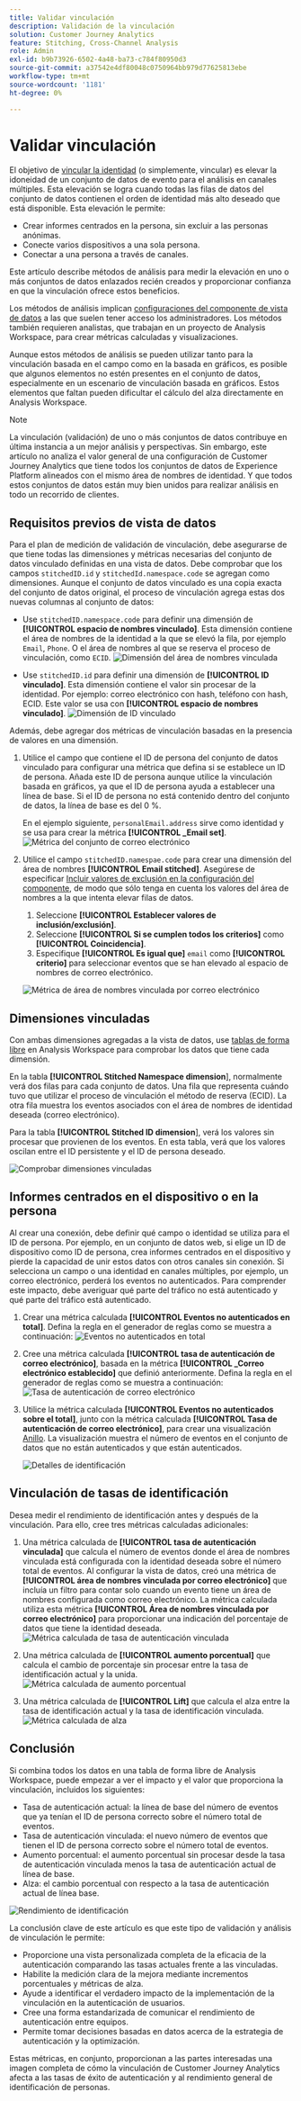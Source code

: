 ```yaml
---
title: Validar vinculación
description: Validación de la vinculación
solution: Customer Journey Analytics
feature: Stitching, Cross-Channel Analysis
role: Admin
exl-id: b9b73926-6502-4a48-ba73-c784f80950d3
source-git-commit: a37542e4df80048c0750964bb979d77625813ebe
workflow-type: tm+mt
source-wordcount: '1181'
ht-degree: 0%

---
```


# Validar vinculación

El objetivo de [vincular la identidad](/help/stitching/overview.md) (o simplemente, vincular) es elevar la idoneidad de un conjunto de datos de evento para el análisis en canales múltiples. Esta elevación se logra cuando todas las filas de datos del conjunto de datos contienen el orden de identidad más alto deseado que está disponible. Esta elevación le permite:

* Crear informes centrados en la persona, sin excluir a las personas anónimas.
* Conecte varios dispositivos a una sola persona.
* Conectar a una persona a través de canales.

Este artículo describe métodos de análisis para medir la elevación en uno o más conjuntos de datos enlazados recién creados y proporcionar confianza en que la vinculación ofrece estos beneficios.

Los métodos de análisis implican [configuraciones del componente de vista de datos](/help/data-views/component-settings/overview.md) a las que suelen tener acceso los administradores. Los métodos también requieren analistas, que trabajan en un proyecto de Analysis Workspace, para crear métricas calculadas y visualizaciones.

Aunque estos métodos de análisis se pueden utilizar tanto para la vinculación basada en el campo como en la basada en gráficos, es posible que algunos elementos no estén presentes en el conjunto de datos, especialmente en un escenario de vinculación basada en gráficos. Estos elementos que faltan pueden dificultar el cálculo del alza directamente en Analysis Workspace.

>[!NOTE]
>
>La vinculación (validación) de uno o más conjuntos de datos contribuye en última instancia a un mejor análisis y perspectivas. Sin embargo, este artículo no analiza el valor general de una configuración de Customer Journey Analytics que tiene todos los conjuntos de datos de Experience Platform alineados con el mismo área de nombres de identidad. Y que todos estos conjuntos de datos están muy bien unidos para realizar análisis en todo un recorrido de clientes.


## Requisitos previos de vista de datos

Para el plan de medición de validación de vinculación, debe asegurarse de que tiene todas las dimensiones y métricas necesarias del conjunto de datos vinculado definidas en una vista de datos. Debe comprobar que los campos `stitchedID.id` y `stitchedId.namespace.code` se agregan como dimensiones. Aunque el conjunto de datos vinculado es una copia exacta del conjunto de datos original, el proceso de vinculación agrega estas dos nuevas columnas al conjunto de datos:

* Use `stitchedID.namespace.code` para definir una dimensión de **[!UICONTROL espacio de nombres vinculado]**. Esta dimensión contiene el área de nombres de la identidad a la que se elevó la fila, por ejemplo `Email`, `Phone`. O el área de nombres al que se reserva el proceso de vinculación, como `ECID`.
  ![Dimensión del área de nombres vinculada](assets/stitchednamespace-dimension.png)

* Use `stitchedID.id` para definir una dimensión de **[!UICONTROL ID vinculado]**. Esta dimensión contiene el valor sin procesar de la identidad. Por ejemplo: correo electrónico con hash, teléfono con hash, ECID. Este valor se usa con **[!UICONTROL espacio de nombres vinculado]**.
  ![Dimensión de ID vinculado](assets/stitchedid-dimension.png)


Además, debe agregar dos métricas de vinculación basadas en la presencia de valores en una dimensión.

1. Utilice el campo que contiene el ID de persona del conjunto de datos vinculado para configurar una métrica que defina si se establece un ID de persona. Añada este ID de persona aunque utilice la vinculación basada en gráficos, ya que el ID de persona ayuda a establecer una línea de base. Si el ID de persona no está contenido dentro del conjunto de datos, la línea de base es del 0 %.

   En el ejemplo siguiente, `personalEmail.address` sirve como identidad y se usa para crear la métrica **[!UICONTROL _Email set]**.
   ![Métrica del conjunto de correo electrónico](assets/emailset-metric.png)

1. Utilice el campo `stitchedID.namespae.code` para crear una dimensión del área de nombres **[!UICONTROL Email stitched]**. Asegúrese de especificar [Incluir valores de exclusión en la configuración del componente](/help/data-views/component-settings/include-exclude-values.md), de modo que sólo tenga en cuenta los valores del área de nombres a la que intenta elevar filas de datos.
   1. Seleccione **[!UICONTROL Establecer valores de inclusión/exclusión]**.
   1. Seleccione **[!UICONTROL Si se cumplen todos los criterios]** como **[!UICONTROL Coincidencia]**.
   1. Especifique **[!UICONTROL Es igual que]** `email` como **[!UICONTROL criterio]** para seleccionar eventos que se han elevado al espacio de nombres de correo electrónico.

   ![Métrica de área de nombres vinculada por correo electrónico](assets/emailstitchednamespace-metric.png)

## Dimensiones vinculadas

Con ambas dimensiones agregadas a la vista de datos, use [tablas de forma libre](/help/analysis-workspace/visualizations/freeform-table/freeform-table.md) en Analysis Workspace para comprobar los datos que tiene cada dimensión.

En la tabla **[!UICONTROL Stitched Namespace dimension**], normalmente verá dos filas para cada conjunto de datos. Una fila que representa cuándo tuvo que utilizar el proceso de vinculación el método de reserva (ECID). La otra fila muestra los eventos asociados con el área de nombres de identidad deseada (correo electrónico).

Para la tabla **[!UICONTROL Stitched ID dimension**], verá los valores sin procesar que provienen de los eventos. En esta tabla, verá que los valores oscilan entre el ID persistente y el ID de persona deseado.

![Comprobar dimensiones vinculadas](assets/check-data-on-stitching.png)


## Informes centrados en el dispositivo o en la persona

Al crear una conexión, debe definir qué campo o identidad se utiliza para el ID de persona. Por ejemplo, en un conjunto de datos web, si elige un ID de dispositivo como ID de persona, crea informes centrados en el dispositivo y pierde la capacidad de unir estos datos con otros canales sin conexión. Si selecciona un campo o una identidad en canales múltiples, por ejemplo, un correo electrónico, perderá los eventos no autenticados. Para comprender este impacto, debe averiguar qué parte del tráfico no está autenticado y qué parte del tráfico está autenticado.

1. Crear una métrica calculada **[!UICONTROL Eventos no autenticados en total]**. Defina la regla en el generador de reglas como se muestra a continuación:
   ![Eventos no autenticados en total](assets/calcmetric-unauthenticatedeventsovertotal.png)

1. Cree una métrica calculada **[!UICONTROL tasa de autenticación de correo electrónico]**, basada en la métrica **[!UICONTROL _Correo electrónico establecido]** que definió anteriormente. Defina la regla en el generador de reglas como se muestra a continuación:
   ![Tasa de autenticación de correo electrónico](assets/calcmetric-emailauthenticationrate.png)

1. Utilice la métrica calculada **[!UICONTROL Eventos no autenticados sobre el total]**, junto con la métrica calculada **[!UICONTROL Tasa de autenticación de correo electrónico]**, para crear una visualización [Anillo](/help/analysis-workspace/visualizations/donut.md). La visualización muestra el número de eventos en el conjunto de datos que no están autenticados y que están autenticados.

   ![Detalles de identificación](assets/identification-details.png)



## Vinculación de tasas de identificación

Desea medir el rendimiento de identificación antes y después de la vinculación. Para ello, cree tres métricas calculadas adicionales:

1. Una métrica calculada de **[!UICONTROL tasa de autenticación vinculada]** que calcula el número de eventos donde el área de nombres vinculada está configurada con la identidad deseada sobre el número total de eventos. Al configurar la vista de datos, creó una métrica de **[!UICONTROL área de nombres vinculada por correo electrónico]** que incluía un filtro para contar solo cuando un evento tiene un área de nombres configurada como correo electrónico. La métrica calculada utiliza esta métrica **[!UICONTROL Área de nombres vinculada por correo electrónico]** para proporcionar una indicación del porcentaje de datos que tiene la identidad deseada.
   ![Métrica calculada de tasa de autenticación vinculada](assets/calcmetric-stitchedauthenticationrate.png)

1. Una métrica calculada de **[!UICONTROL aumento porcentual]** que calcula el cambio de porcentaje sin procesar entre la tasa de identificación actual y la unida.
   ![Métrica calculada de aumento porcentual](assets/calcmetric-percentincrease.png)

1. Una métrica calculada de **[!UICONTROL Lift]** que calcula el alza entre la tasa de identificación actual y la tasa de identificación vinculada.
   ![Métrica calculada de alza](assets/calcmetric-lift.png)


## Conclusión

Si combina todos los datos en una tabla de forma libre de Analysis Workspace, puede empezar a ver el impacto y el valor que proporciona la vinculación, incluidos los siguientes:

* Tasa de autenticación actual: la línea de base del número de eventos que ya tenían el ID de persona correcto sobre el número total de eventos.
* Tasa de autenticación vinculada: el nuevo número de eventos que tienen el ID de persona correcto sobre el número total de eventos.
* Aumento porcentual: el aumento porcentual sin procesar desde la tasa de autenticación vinculada menos la tasa de autenticación actual de línea de base.
* Alza: el cambio porcentual con respecto a la tasa de autenticación actual de línea base.

![Rendimiento de identificación](assets/identification-performance.png)

La conclusión clave de este artículo es que este tipo de validación y análisis de vinculación le permite:

* Proporcione una vista personalizada completa de la eficacia de la autenticación comparando las tasas actuales frente a las vinculadas.
* Habilite la medición clara de la mejora mediante incrementos porcentuales y métricas de alza.
* Ayude a identificar el verdadero impacto de la implementación de la vinculación en la autenticación de usuarios.
* Cree una forma estandarizada de comunicar el rendimiento de autenticación entre equipos.
* Permite tomar decisiones basadas en datos acerca de la estrategia de autenticación y la optimización.

Estas métricas, en conjunto, proporcionan a las partes interesadas una imagen completa de cómo la vinculación de Customer Journey Analytics afecta a las tasas de éxito de autenticación y al rendimiento general de identificación de personas.

